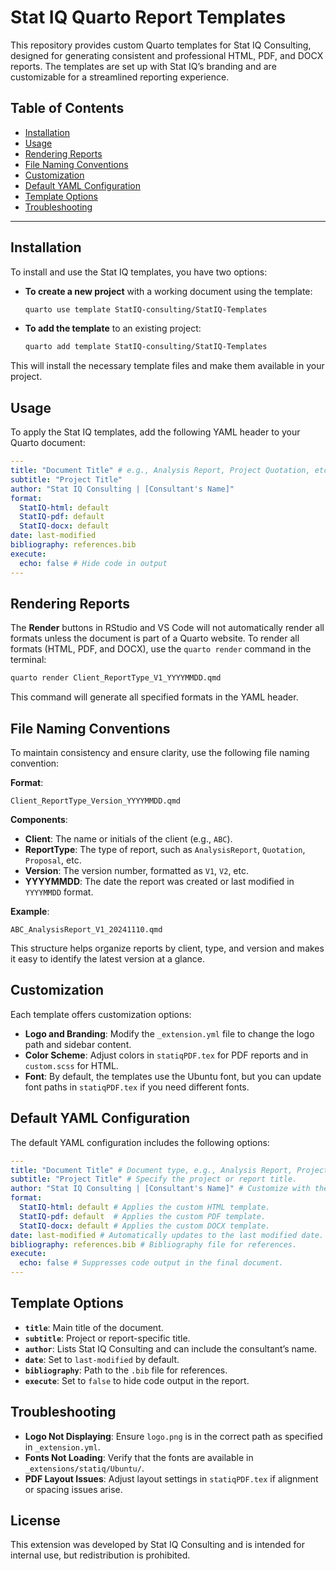 # Stat IQ Quarto Report Templates

This repository provides custom Quarto templates for Stat IQ Consulting, designed for generating consistent and professional HTML, PDF, and DOCX reports. The templates are set up with Stat IQ’s branding and are customizable for a streamlined reporting experience.

## Table of Contents
- [Installation](#installation)
- [Usage](#usage)
- [Rendering Reports](#rendering-reports)
- [File Naming Conventions](#file-naming-conventions)
- [Customization](#customization)
- [Default YAML Configuration](#default-yaml-configuration)
- [Template Options](#template-options)
- [Troubleshooting](#troubleshooting)

---

## Installation

To install and use the Stat IQ templates, you have two options:

- **To create a new project** with a working document using the template:
  ```bash
  quarto use template StatIQ-consulting/StatIQ-Templates
  ```

- **To add the template** to an existing project:
  ```bash
  quarto add template StatIQ-consulting/StatIQ-Templates
  ```

This will install the necessary template files and make them available in your project.

## Usage

To apply the Stat IQ templates, add the following YAML header to your Quarto document:

```yaml
---
title: "Document Title" # e.g., Analysis Report, Project Quotation, etc.
subtitle: "Project Title"
author: "Stat IQ Consulting | [Consultant's Name]"
format:
  StatIQ-html: default
  StatIQ-pdf: default
  StatIQ-docx: default
date: last-modified
bibliography: references.bib
execute: 
  echo: false # Hide code in output
---
```

## Rendering Reports

The **Render** buttons in RStudio and VS Code will not automatically render all formats unless the document is part of a Quarto website. To render all formats (HTML, PDF, and DOCX), use the `quarto render` command in the terminal:

```bash
quarto render Client_ReportType_V1_YYYYMMDD.qmd
```

This command will generate all specified formats in the YAML header.

## File Naming Conventions

To maintain consistency and ensure clarity, use the following file naming convention:

**Format**:
```
Client_ReportType_Version_YYYYMMDD.qmd
```

**Components**:
- **Client**: The name or initials of the client (e.g., `ABC`).
- **ReportType**: The type of report, such as `AnalysisReport`, `Quotation`, `Proposal`, etc.
- **Version**: The version number, formatted as `V1`, `V2`, etc.
- **YYYYMMDD**: The date the report was created or last modified in `YYYYMMDD` format.

**Example**:
```
ABC_AnalysisReport_V1_20241110.qmd
```

This structure helps organize reports by client, type, and version and makes it easy to identify the latest version at a glance.

## Customization

Each template offers customization options:

- **Logo and Branding**: Modify the `_extension.yml` file to change the logo path and sidebar content.
- **Color Scheme**: Adjust colors in `statiqPDF.tex` for PDF reports and in `custom.scss` for HTML.
- **Font**: By default, the templates use the Ubuntu font, but you can update font paths in `statiqPDF.tex` if you need different fonts.

## Default YAML Configuration

The default YAML configuration includes the following options:

```yaml
---
title: "Document Title" # Document type, e.g., Analysis Report, Project Quotation, etc.
subtitle: "Project Title" # Specify the project or report title.
author: "Stat IQ Consulting | [Consultant's Name]" # Customize with the consultant’s name.
format:
  StatIQ-html: default # Applies the custom HTML template.
  StatIQ-pdf: default  # Applies the custom PDF template.
  StatIQ-docx: default # Applies the custom DOCX template.
date: last-modified # Automatically updates to the last modified date.
bibliography: references.bib # Bibliography file for references.
execute: 
  echo: false # Suppresses code output in the final document.
---
```

## Template Options

- **`title`**: Main title of the document.
- **`subtitle`**: Project or report-specific title.
- **`author`**: Lists Stat IQ Consulting and can include the consultant’s name.
- **`date`**: Set to `last-modified` by default.
- **`bibliography`**: Path to the `.bib` file for references.
- **`execute`**: Set to `false` to hide code output in the report.

## Troubleshooting

- **Logo Not Displaying**: Ensure `logo.png` is in the correct path as specified in `_extension.yml`.
- **Fonts Not Loading**: Verify that the fonts are available in `_extensions/statiq/Ubuntu/`.
- **PDF Layout Issues**: Adjust layout settings in `statiqPDF.tex` if alignment or spacing issues arise.

## License

This extension was developed by Stat IQ Consulting and is intended for internal use, but redistribution is prohibited.
